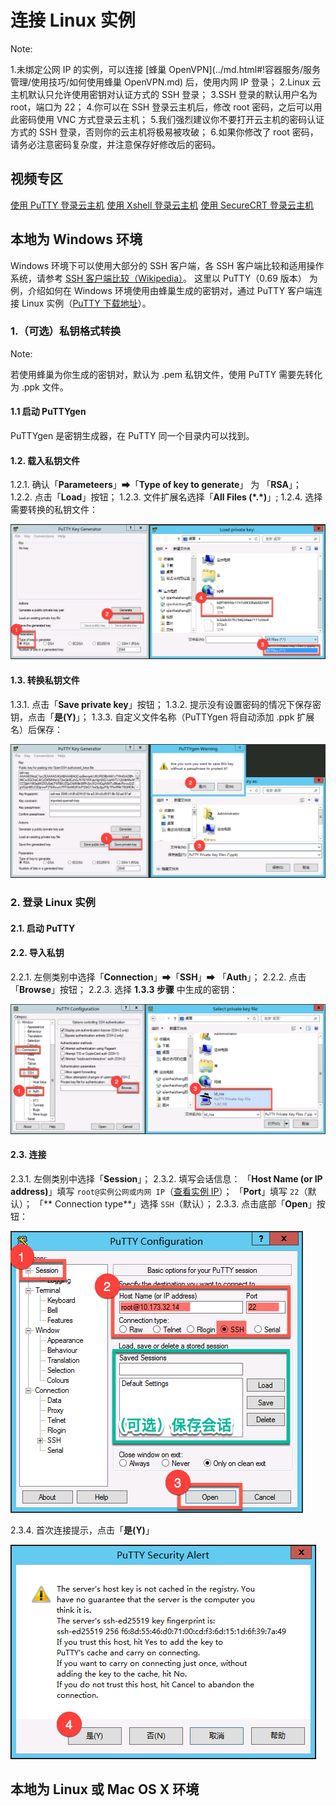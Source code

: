 # 连接 Linux 实例

<span>Note:</span><div class="alertContent">1.未绑定公网 IP 的实例，可以连接 [蜂巢 OpenVPN](../md.html#!容器服务/服务管理/使用技巧/如何使用蜂巢 OpenVPN.md) 后，使用内网 IP 登录；
2.Linux 云主机默认只允许使用密钥对认证方式的 SSH 登录；
3.SSH 登录的默认用户名为 root，端口为 22；
4.你可以在 SSH 登录云主机后，修改 root 密码，之后可以用此密码使用 VNC 方式登录云主机；
5.我们强烈建议你不要打开云主机的密码认证方式的 SSH 登录，否则你的云主机将极易被攻破；
6.如果你修改了 root 密码，请务必注意密码复杂度，并注意保存好修改后的密码。</div>


## 视频专区

[使用 PuTTY 登录云主机](../main.html#!/play?tag=guide&id=7)
[使用 Xshell 登录云主机](../main.html#!/play?tag=guide&id=1)
[使用 SecureCRT 登录云主机](../main.html#!/play?tag=guide&id=5)

## 本地为 Windows 环境
Windows 环境下可以使用大部分的 SSH 客户端，各 SSH 客户端比较和适用操作系统，请参考 [SSH 客户端比较（Wikipedia）](https://zh.wikipedia.org/wiki/SSH%E5%AE%A2%E6%88%B7%E7%AB%AF%E6%AF%94%E8%BE%83)。
这里以 PuTTY（0.69 版本） 为例，介绍如何在 Windows 环境使用由蜂巢生成的密钥对，通过 PuTTY 客户端连接 Linux 实例（[PuTTY 下载地址](http://www.chiark.greenend.org.uk/~sgtatham/putty/latest.html)）。


### 1.（可选）私钥格式转换
<span>Note:</span><div class="alertContent">若使用蜂巢为你生成的密钥对，默认为 .pem 私钥文件，使用 PuTTY 需要先转化为 .ppk 文件。</div>

#### 1.1 启动 PuTTYgen
PuTTYgen 是密钥生成器，在 PuTTY 同一个目录内可以找到。

#### 1.2. 载入私钥文件
1.2.1. 确认「**Parameteers**」➡「**Type of key to generate**」 为 「**RSA**」；
1.2.2. 点击「**Load**」按钮；
1.2.3. 文件扩展名选择「**All Files (\*.\*)**」;
1.2.4. 选择需要转换的私钥文件：

![](../../image/使用指南-PuTTYgen-载入私钥.png)

#### 1.3. 转换私钥文件
1.3.1. 点击「**Save private key**」按钮；
1.3.2. 提示没有设置密码的情况下保存密钥，点击「**是(Y)**」；
1.3.3. 自定义文件名称（PuTTYgen 将自动添加 .ppk 扩展名）后保存：

![](../../image/使用指南-PuTTYgen-转换私钥.png)

### 2. 登录 Linux 实例

#### 2.1. 启动 PuTTY
#### 2.2. 导入私钥
2.2.1. 左侧类别中选择「**Connection**」➡「**SSH**」➡ 「**Auth**」；
2.2.2. 点击「**Browse**」按钮；
2.2.3. 选择 **1.3.3 步骤** 中生成的密钥：

![](../../image/使用指南-PuTTY-导入私钥.png)

#### 2.3. 连接
2.3.1. 左侧类别中选择「**Session**」；
2.3.2. 填写会话信息：
   「**Host Name (or IP address)**」填写 `root@实例公网或内网 IP`（[查看实例 IP](../md.html#!容器服务/云主机/使用指南/网络/云主机查看绑定IP.md)）；
   「**Port**」填写 `22`（默认）；
   「** Connection type**」选择 `SSH`（默认）；
2.3.3. 点击底部「**Open**」按钮：

![](../../image/使用指南-PuTTY-连接.png)

2.3.4. 首次连接提示，点击「**是(Y)**」

![](../../image/使用指南-PuTTY-首次登录提示.png)



## 本地为 Linux 或 Mac OS X 环境







